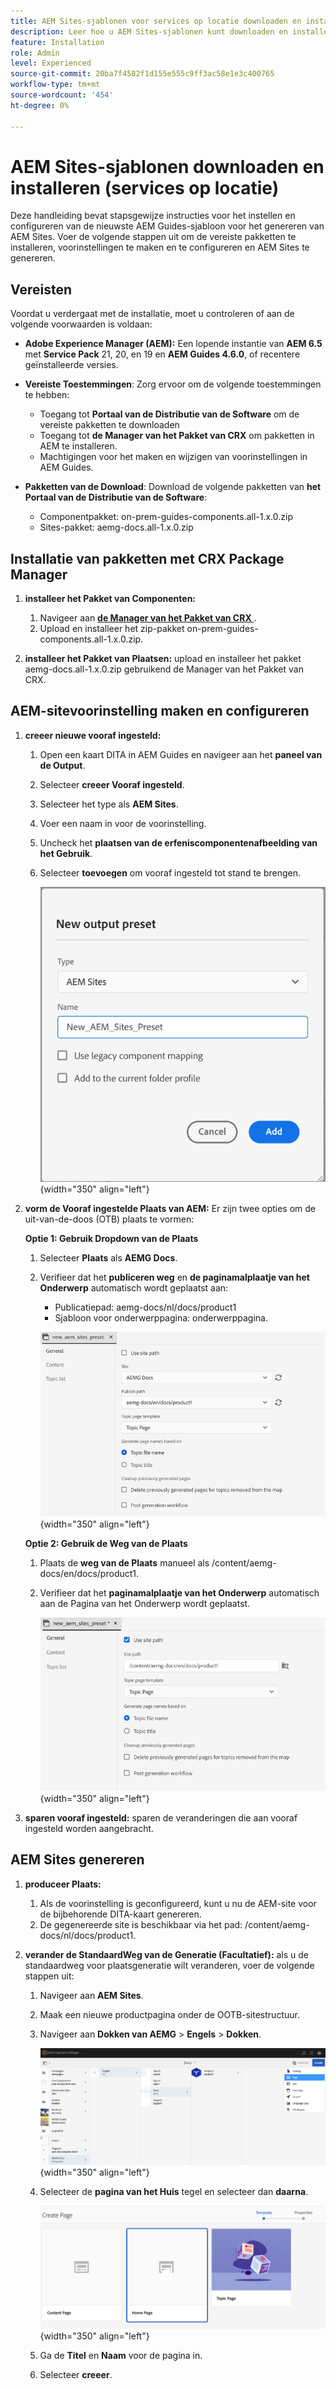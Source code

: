 ```yaml
---
title: AEM Sites-sjablonen voor services op locatie downloaden en installeren
description: Leer hoe u AEM Sites-sjablonen kunt downloaden en installeren voor op Prem Services
feature: Installation
role: Admin
level: Experienced
source-git-commit: 20ba7f4582f1d155e555c9ff3ac58e1e3c400765
workflow-type: tm+mt
source-wordcount: '454'
ht-degree: 0%

---
```


# AEM Sites-sjablonen downloaden en installeren (services op locatie)

Deze handleiding bevat stapsgewijze instructies voor het instellen en configureren van de nieuwste AEM Guides-sjabloon voor het genereren van AEM Sites. Voer de volgende stappen uit om de vereiste pakketten te installeren, voorinstellingen te maken en te configureren en AEM Sites te genereren.

## Vereisten

Voordat u verdergaat met de installatie, moet u controleren of aan de volgende voorwaarden is voldaan:

- **Adobe Experience Manager (AEM):** Een lopende instantie van **AEM 6.5** met **Service Pack** 21, 20, en 19 en **AEM Guides 4.6.0**, of recentere geïnstalleerde versies.

- **Vereiste Toestemmingen**: Zorg ervoor om de volgende toestemmingen te hebben:

   - Toegang tot **Portaal van de Distributie van de Software** om de vereiste pakketten te downloaden
   - Toegang tot **de Manager van het Pakket van CRX** om pakketten in AEM te installeren.
   - Machtigingen voor het maken en wijzigen van voorinstellingen in AEM Guides.

- **Pakketten van de Download**: Download de volgende pakketten van **het Portaal van de Distributie van de Software**:

   - Componentpakket: on-prem-guides-components.all-1.x.0.zip
   - Sites-pakket: aemg-docs.all-1.x.0.zip

## Installatie van pakketten met CRX Package Manager

1. **installeer het Pakket van Componenten:**
   1. Navigeer aan [**de Manager van het Pakket van CRX** ](http://<your-name-instance>/crx/packmgr).
   2. Upload en installeer het zip-pakket on-prem-guides-components.all-1.x.0.zip.

2. **installeer het Pakket van Plaatsen:** upload en installeer het pakket aemg-docs.all-1.x.0.zip gebruikend de Manager van het Pakket van CRX.


## AEM-sitevoorinstelling maken en configureren

1. **creeer nieuwe vooraf ingesteld:**
   1. Open een kaart DITA in AEM Guides en navigeer aan het **paneel van de Output**.
   2. Selecteer **creeer Vooraf ingesteld**.
   3. Selecteer het type als **AEM Sites**.
   4. Voer een naam in voor de voorinstelling.
   5. Uncheck het **plaatsen van de erfeniscomponentenafbeelding van het Gebruik**.
   6. Selecteer **toevoegen** om vooraf ingesteld tot stand te brengen.

      ![ Nieuwe output vooraf ingestelde dialoog ](/help/product-guide/knowledge-base/kb-articles/assets/publishing/new-output-preset.png){width="350" align="left"}


2. **vorm de Vooraf ingestelde Plaats van AEM:** Er zijn twee opties om de uit-van-de-doos (OTB) plaats te vormen:

   **Optie 1: Gebruik Dropdown van de Plaats**

   1. Selecteer **Plaats** als **AEMG Docs**.
   2. Verifieer dat het **publiceren weg** en **de paginamalplaatje van het Onderwerp** automatisch wordt geplaatst aan:
      - Publicatiepad: aemg-docs/nl/docs/product1
      - Sjabloon voor onderwerppagina: onderwerppagina.

      ![ Vervolgkeuzelijst van de Plaats van het Gebruik ](/help/product-guide/knowledge-base/kb-articles/assets/publishing/use-site-dropdown.png){width="350" align="left"}

   **Optie 2: Gebruik de Weg van de Plaats**

   1. Plaats de **weg van de Plaats** manueel als /content/aemg-docs/en/docs/product1.
   2. Verifieer dat het **paginamalplaatje van het Onderwerp** automatisch aan de Pagina van het Onderwerp wordt geplaatst.

      ![ Pad van de Plaats van het Gebruik ](/help/product-guide/knowledge-base/kb-articles/assets/publishing/use-site-path.png){width="350" align="left"}

3. **sparen vooraf ingesteld:** sparen de veranderingen die aan vooraf ingesteld worden aangebracht.

## AEM Sites genereren

1. **produceer Plaats:**
   1. Als de voorinstelling is geconfigureerd, kunt u nu de AEM-site voor de bijbehorende DITA-kaart genereren.
   2. De gegenereerde site is beschikbaar via het pad: /content/aemg-docs/nl/docs/product1.
2. **verander de StandaardWeg van de Generatie (Facultatief):** als u de standaardweg voor plaatsgeneratie wilt veranderen, voer de volgende stappen uit:

   1. Navigeer aan **AEM Sites**.
   2. Maak een nieuwe productpagina onder de OOTB-sitestructuur.
   3. Navigeer aan **Dokken van AEMG** > **Engels** > **Dokken**.

      ![ Pagina maken in AEM-sitestructuur ](/help/product-guide/knowledge-base/kb-articles/assets/publishing/create-new-page.png){width="350" align="left"}

   4. Selecteer de **pagina van het Huis** tegel en selecteer dan **daarna**.

      ![ Uitgezochte de tegel van de homepage ](/help/product-guide/knowledge-base/kb-articles/assets/publishing/home-page-tile.png){width="350" align="left"}

   5. Ga de **Titel** en **Naam** voor de pagina in.
   6. Selecteer **creeer**.

